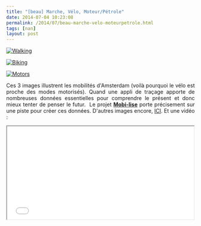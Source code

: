 ```yaml
---
title: "[beau] Marche, Vélo, Moteur/Pétrole"
date: 2014-07-04 10:23:08
permalink: /2014/07/beau-marche-velo-moteurpetrole.html
tags: [nan]
layout: post
---
```


<p><a class="asset-img-link" href="https://gabrielplassat.github.io/transportsdufutur/wp-content/uploads/sites/6/old/6a0120a66d2ad4970b01a511dac6e2970c-pi.png" style="display: inline;"><img rel="lightbox[]" alt="Walking" border="0" class="asset  asset-image at-xid-6a0120a66d2ad4970b01a511dac6e2970c image-full img-responsive" src="/wp-content/uploads/sites/6/old/6a0120a66d2ad4970b01a511dac6e2970c-800wi.png" title="Walking" /></a></p>   <!--more-->  <p><a class="asset-img-link" href="https://gabrielplassat.github.io/transportsdufutur/wp-content/uploads/sites/6/old/6a0120a66d2ad4970b01a73de626b3970d-pi.png" style="display: inline;"><img rel="lightbox[]" alt="Biking" border="0" class="asset  asset-image at-xid-6a0120a66d2ad4970b01a73de626b3970d image-full img-responsive" src="/wp-content/uploads/sites/6/old/6a0120a66d2ad4970b01a73de626b3970d-800wi.png" title="Biking" /></a></p> <p><a class="asset-img-link" href="https://gabrielplassat.github.io/transportsdufutur/wp-content/uploads/sites/6/old/6a0120a66d2ad4970b01a511dac75c970c-pi.png" style="display: inline;"><img rel="lightbox[]" alt="Motors" border="0" class="asset  asset-image at-xid-6a0120a66d2ad4970b01a511dac75c970c image-full img-responsive" src="/wp-content/uploads/sites/6/old/6a0120a66d2ad4970b01a511dac75c970c-800wi.png" title="Motors" /></a></p> <p style="text-align: justify;">Ces 3 images illustrent les mobilités d'Amsterdam (voilà pourquoi le vélo est proche des modes motorisés). Quand une appli de traçage apporte de nombreuses données essentielles pour comprendre le présent et donc mieux tenter de penser le futur.  Le projet <a href="https://gabrielplassat.github.io/transportsdufutur/2014/03/du-changement-de-comportement-a-lengagement-citoyen.html" target="_blank"><strong>Mobi-lise</strong></a> porte précisement sur une piste pour créer ces données. D'autres images encore, <a href="http://www.citylab.com/tech/2014/07/this-exercise-app-tracks-trends-on-how-we-move-in-different-cities/373859/" target="_blank">ICI</a>. Et une vidéo : </p> <p><iframe allowfullscreen="" height="250" mozallowfullscreen="" src="//player.vimeo.com/video/99614610" webkitallowfullscreen="" width="500"></iframe></p>
